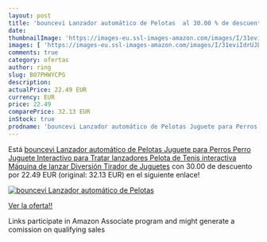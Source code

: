 ```yaml
---
layout: post
title: 'bouncevi Lanzador automático de Pelotas  al 30.00 % de descuento'
date: 
thumbnailImage: 'https://images-eu.ssl-images-amazon.com/images/I/31eviIdrUJL._SL200_.jpg'
images: [ 'https://images-eu.ssl-images-amazon.com/images/I/31eviIdrUJL._SL200_.jpg' ]
comments: true
category: ofertas
author: ring
slug: B07PHWYCPG
description:
actualPrice: 22.49 EUR
currency: EUR
price: 22.49
comparePrice: 32.13 EUR
inStock: true
prodname: 'bouncevi Lanzador automático de Pelotas Juguete para Perros Perro Juguete Interactivo para Tratar lanzadores Pelota de Tenis interactiva Máquina de lanzar Diversión Tirador de Juguetes'
---
```


Está [bouncevi Lanzador automático de Pelotas Juguete para Perros Perro Juguete Interactivo para Tratar lanzadores Pelota de Tenis interactiva Máquina de lanzar Diversión Tirador de Juguetes](https://www.amazon.es/dp/B07PHWYCPG/?tag=tolees-21) con 30.00 de descuento por 22.49 EUR (original: 32.13 EUR) en el siguiente enlace!

[![bouncevi Lanzador automático de Pelotas ](https://images-eu.ssl-images-amazon.com/images/I/31eviIdrUJL._SL200_.jpg)](https://www.amazon.es/dp/B07PHWYCPG/?tag=tolees-21)

[Ver la oferta!!](https://www.amazon.es/dp/B07PHWYCPG/?tag=tolees-21)

Links participate in Amazon Associate program and might generate a comission on qualifying sales


